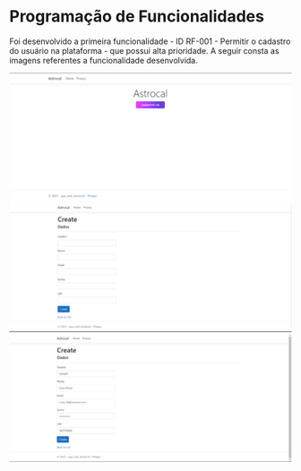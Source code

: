 # Programação de Funcionalidades

Foi desenvolvido a primeira funcionalidade - ID RF-001 - Permitir o cadastro do usuário na plataforma - que possui alta prioridade. A seguir consta as imagens referentes a funcionalidade desenvolvida.

<img src="img/PPPaginaInicial.PNG"/>
<img src="img/PPPaginacadastro.PNG"/>
<img src="img/PCPreenchida.PNG"/>

